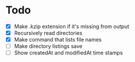 # Todo

- [x] Make .kzip extension if it's missing from output
- [x] Recursively read directories
- [x] Make command that lists file names
- [ ] Make directory listings save
- [ ] Show createdAt and modifiedAt time stamps
